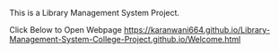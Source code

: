 This is a Library Management System Project.

Click Below to Open Webpage
https://karanwani664.github.io/Library-Management-System-College-Project.github.io/Welcome.html

